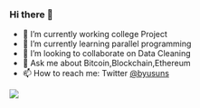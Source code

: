 ### Hi there 👋

- 🔭 I’m currently working  college Project
- 🌱 I’m currently learning parallel programming
- 👯 I’m looking to collaborate on Data Cleaning
- 💬 Ask me about Bitcoin,Blockchain,Ethereum
- 📫 How to reach me: Twitter [@byusuns](https://www.twitter.com/byusuns)

<img src="https://github-readme-stats.vercel.app/api?username=imnik11&&show_icons=true&title_color=000000&icon_color=bb2acf&text_color=576258&bg_color=ffffff">
<!--
**imnik11/imnik11** is a ✨ _special_ ✨ repository because its `README.md` (this file) appears on your GitHub profile.

Here are some ideas to get you started:


- 🌱 I’m currently learning ...
- 👯 I’m looking to collaborate on ...
- 🤔 I’m looking for help with ...
- 💬 Ask me about ...
- 📫 How to reach me: ...
- 😄 Pronouns: ...
- ⚡ Fun fact: ...

https://github-readme-stats.vercel.app/api?username=imnik11&&show_icons=true&title_color=000000&icon_color=bb2acf&text_color=576258&bg_color=ffffff
-->
